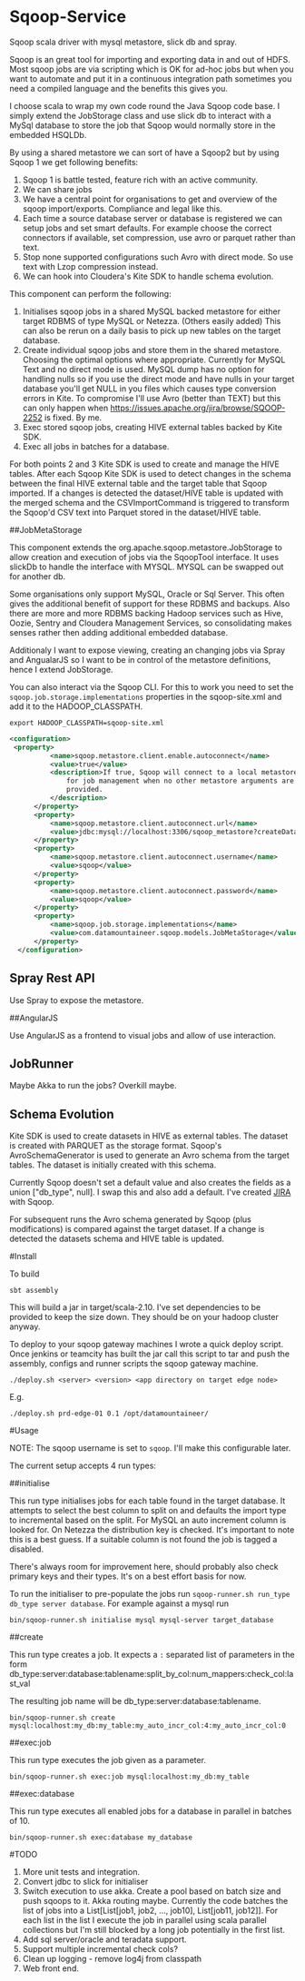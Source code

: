# Sqoop-Service
Sqoop scala driver with mysql metastore, slick db and spray.

Sqoop is an great tool for importing and exporting data in and out of HDFS. Most sqoop jobs are via scripting which is OK for ad-hoc jobs but when you want to automate and put it in a continuous integration path sometimes you need a compiled language and the benefits this gives you.

I choose scala to wrap my own code round the Java Sqoop code base. I simply extend the JobStorage class and use slick db to interact with a MySql database to store the job that Sqoop would normally store in the embedded HSQLDb.

By using a shared metastore we can sort of have a Sqoop2 but by using Sqoop 1 we get following benefits:

1.  Sqoop 1 is battle tested, feature rich with an active community.
2.  We can share jobs
3.  We have a central point for organisations to get and overview of the sqoop import/exports. Compliance and legal like this.
4.  Each time a source database server or database is registered we can setup jobs and set smart defaults. For example choose the correct connectors if available, set compression, use avro or parquet rather than text.
5.  Stop none supported configurations such Avro with direct mode. So use text with Lzop compression instead.
6.  We can hook into Cloudera's Kite SDK to handle schema evolution.

This component can perform the following:

1.  Initialises sqoop jobs in a shared MySQL backed metastore for either target RDBMS of type MySQL or Netezza. (Others easily added)
    This can also be rerun on a daily basis to pick up new tables on the target database.
2.  Create individual sqoop jobs and store them in the shared metastore. Choosing the optimal options where appropriate. Currently for MySQL Text and no direct mode is used. MySQL dump has no option for handling nulls so if you use the direct mode and have nulls in your target database you'll get NULL in you files which causes type conversion errors in Kite. To compromise I'll use Avro (better than TEXT) but this can only happen when https://issues.apache.org/jira/browse/SQOOP-2252 is fixed. By me.
3.  Exec stored sqoop jobs, creating HIVE external tables backed by Kite SDK.
4.  Exec all jobs in batches for a database.

For both points 2 and 3 Kite SDK is used to create and manage the HIVE tables. After each Sqoop Kite SDK is used to detect changes in the schema between the final HIVE external table and the target table that Sqoop imported. If a changes is detected the dataset/HIVE table is updated with the merged schema and the CSVImportCommand is triggered to transform the Sqoop'd CSV text into Parquet stored in the dataset/HIVE table.

##JobMetaStorage

This component extends the org.apache.sqoop.metastore.JobStorage to allow creation and execution of jobs via the SqoopTool interface. It uses slickDb to handle the interface with MYSQL. MYSQL can be swapped out for another db.

Some organisations only support MySQL, Oracle or Sql Server. This often gives the additional benefit of support for these RDBMS and backups. Also there are more and more RDBMS backing Hadoop services such as Hive, Oozie, Sentry and Cloudera Management Services, so consolidating makes senses rather then adding additional embedded database.

Additionaly I want to expose viewing, creating an changing jobs via Spray and AngualarJS so I want to be in control of the metastore definitions, hence I extend JobStorage.

You can also interact via the Sqoop CLI. For this to work you need to set the `sqoop.job.storage.implementations` properties in the sqoop-site.xml and add it to the HADOOP_CLASSPATH.

```
export HADOOP_CLASSPATH=sqoop-site.xml
```

```xml
<configuration>
 <property>
          <name>sqoop.metastore.client.enable.autoconnect</name>
          <value>true</value>
          <description>If true, Sqoop will connect to a local metastore
              for job management when no other metastore arguments are
              provided.
          </description>
      </property>
      <property>
          <name>sqoop.metastore.client.autoconnect.url</name>
          <value>jdbc:mysql://localhost:3306/sqoop_metastore?createDatabaseIfNotExist=false</value>
      </property>
      <property>
          <name>sqoop.metastore.client.autoconnect.username</name>
          <value>sqoop</value>
      </property>
      <property>
          <name>sqoop.metastore.client.autoconnect.password</name>
          <value>sqoop</value>
      </property>
      <property>
          <name>sqoop.job.storage.implementations</name>
          <value>com.datamountaineer.sqoop.models.JobMetaStorage</value>
      </property>
  </configuration>
```
## Spray Rest API

Use Spray to expose the metastore.

##AngularJS

Use AngularJS as a frontend to visual jobs and allow of use interaction.

## JobRunner

Maybe Akka to run the jobs? Overkill maybe.

## Schema Evolution

Kite SDK is used to create datasets in HIVE as external tables. The dataset is created with PARQUET as the storage format. Sqoop's AvroSchemaGenerator is used to generate an Avro schema from the target tables. The dataset is initially created with this schema.

Currently Sqoop doesn't set a default value and also creates the fields as a union ["db_type", null]. I swap this and also add a default. I've created [JIRA](https://issues.apache.org/jira/browse/SQOOP-2252) with Sqoop.

For subsequent runs the Avro schema generated by Sqoop (plus modifications) is compared against the target dataset. If a change is detected the datasets schema and HIVE table is updated.

#Install

To build

```
sbt assembly
```

This will build a jar in target/scala-2.10. I've set dependencies to be provided to keep the size down. They should be on your hadoop cluster anyway.

To deploy to your sqoop gateway machines I wrote a quick deploy script. Once jenkins or teamcity has built the jar call this script to tar and push the assembly, configs and runner scripts the sqoop gateway machine.

```
./deploy.sh <server> <version> <app directory on target edge node>
```
E.g.

```
./deploy.sh prd-edge-01 0.1 /opt/datamountaineer/
```

#Usage

NOTE: The sqoop username is set to `sqoop`. I'll make this configurable later.

The current setup accepts 4 run types:

##initialise

 This run type initialises jobs for each table found in the target database. It attempts to select the best column to split on and defaults the import type to incremental based on the split. For MySQL an auto increment column is looked for. On Netezza the distribution key is checked. It's important to note this is a best guess. If a suitable column is not found the job is tagged a disabled.

 There's always room for improvement here, should probably also check primary keys and their types. It's on a best effort basis for now.

To run the initialiser to pre-populate the jobs run `sqoop-runner.sh run_type db_type server database`. For example against a mysql run

```
bin/sqoop-runner.sh initialise mysql mysql-server target_database
```

##create

 This run type creates a job. It expects a `:` separated list of parameters in the form db_type:server:database:tablename:split_by_col:num_mappers:check_col:last_val

 The resulting job name will be db_type:server:database:tablename.

 ```
 bin/sqoop-runner.sh create mysql:localhost:my_db:my_table:my_auto_incr_col:4:my_auto_incr_col:0
 ```

##exec:job

This run type executes the job given as a parameter.

```
bin/sqoop-runner.sh exec:job mysql:localhost:my_db:my_table
```

##exec:database

This run type executes all enabled jobs for a database in parallel in batches of 10.


```
bin/sqoop-runner.sh exec:database my_database
```

#TODO

1.  More unit tests and integration.
2.  Convert jdbc to slick for initialiser
3.  Switch execution to use akka. Create a pool based on batch size and push sqoops to it. Akka routing maybe. Currently the code batches the list of jobs into a List[List[job1, job2, ..., job10], List[job11, job12]]. For each list in the list I execute the job in parallel using scala parallel collections but I'm still blocked by a long job potentially in the first list.
4.  Add sql server/oracle and teradata support.
5.  Support multiple incremental check cols?
6.  Clean up logging - remove log4j from classpath
7.  Web front end.